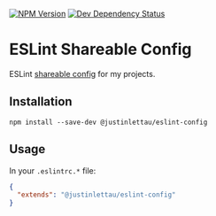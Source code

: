 [![NPM Version](https://badge.fury.io/js/%40justinlettau%2Feslint-config.svg)](https://badge.fury.io/js/%40justinlettau%2Feslint-config)
[![Dev Dependency Status](https://david-dm.org/justinlettau/eslint-config/dev-status.svg)](https://david-dm.org/justinlettau/eslint-config?type=dev)

# ESLint Shareable Config
ESLint [shareable config](https://eslint.org/docs/developer-guide/shareable-configs) for my projects.

## Installation
```
npm install --save-dev @justinlettau/eslint-config
```

## Usage
In your `.eslintrc.*` file:

```json
{
  "extends": "@justinlettau/eslint-config"
}
```
